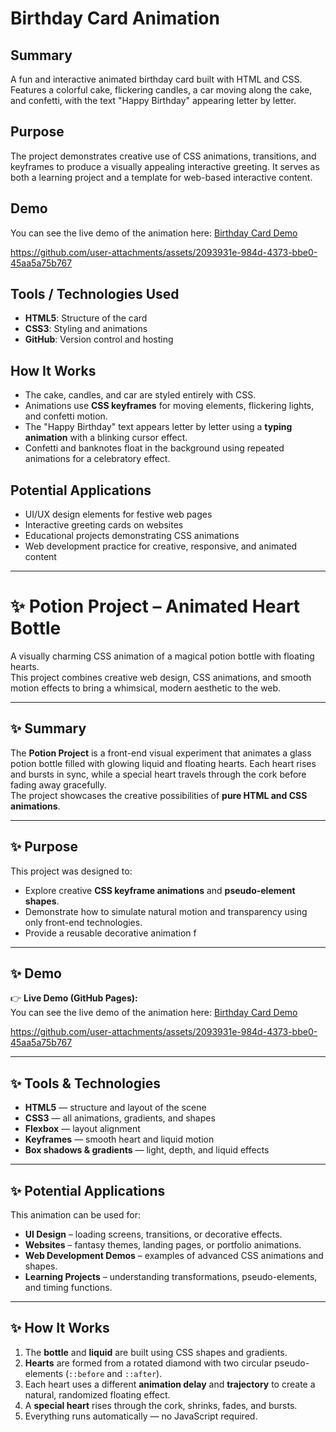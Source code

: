 # Birthday Card Animation

## Summary
A fun and interactive animated birthday card built with HTML and CSS. Features a colorful cake, flickering candles, a car moving along the cake, and confetti, with the text "Happy Birthday" appearing letter by letter.

## Purpose
The project demonstrates creative use of CSS animations, transitions, and keyframes to produce a visually appealing interactive greeting. It serves as both a learning project and a template for web-based interactive content.

## Demo
You can see the live demo of the animation here: [Birthday Card Demo](https://daria-ropelato.github.io/Potion_htmml_css)

https://github.com/user-attachments/assets/2093931e-984d-4373-bbe0-45aa5a75b767

## Tools / Technologies Used
- **HTML5**: Structure of the card
- **CSS3**: Styling and animations
- **GitHub**: Version control and hosting

## How It Works
- The cake, candles, and car are styled entirely with CSS.  
- Animations use **CSS keyframes** for moving elements, flickering lights, and confetti motion.  
- The "Happy Birthday" text appears letter by letter using a **typing animation** with a blinking cursor effect.  
- Confetti and banknotes float in the background using repeated animations for a celebratory effect.  

## Potential Applications
- UI/UX design elements for festive web pages  
- Interactive greeting cards on websites  
- Educational projects demonstrating CSS animations  
- Web development practice for creative, responsive, and animated content

------------

# ✨ Potion Project – Animated Heart Bottle

A visually charming CSS animation of a magical potion bottle with floating hearts.  
This project combines creative web design, CSS animations, and smooth motion effects to bring a whimsical, modern aesthetic to the web.

---

## ✨ Summary

The **Potion Project** is a front-end visual experiment that animates a glass potion bottle filled with glowing liquid and floating hearts. Each heart rises and bursts in sync, while a special heart travels through the cork before fading away gracefully.  
The project showcases the creative possibilities of **pure HTML and CSS animations**.

---

## ✨ Purpose

This project was designed to:
- Explore creative **CSS keyframe animations** and **pseudo-element shapes**.
- Demonstrate how to simulate natural motion and transparency using only front-end technologies.
- Provide a reusable decorative animation f

---

## ✨ Demo

👉 **Live Demo (GitHub Pages):**  
You can see the live demo of the animation here: [Birthday Card Demo](https://daria-ropelato.github.io/Potion_htmml_css)

https://github.com/user-attachments/assets/2093931e-984d-4373-bbe0-45aa5a75b767


---

## ✨ Tools & Technologies

- **HTML5** — structure and layout of the scene  
- **CSS3** — all animations, gradients, and shapes  
- **Flexbox** — layout alignment  
- **Keyframes** — smooth heart and liquid motion  
- **Box shadows & gradients** — light, depth, and liquid effects  

---

## ✨ Potential Applications

This animation can be used for:
- **UI Design** – loading screens, transitions, or decorative effects.  
- **Websites** – fantasy themes, landing pages, or portfolio animations.  
- **Web Development Demos** – examples of advanced CSS animations and shapes.  
- **Learning Projects** – understanding transformations, pseudo-elements, and timing functions.  

---

## ✨ How It Works

1. The **bottle** and **liquid** are built using CSS shapes and gradients.  
2. **Hearts** are formed from a rotated diamond with two circular pseudo-elements (`::before` and `::after`).  
3. Each heart uses a different **animation delay** and **trajectory** to create a natural, randomized floating effect.  
4. A **special heart** rises through the cork, shrinks, fades, and bursts.  
5. Everything runs automatically — no JavaScript required.


